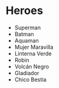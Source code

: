 # Heroes

* Superman
* Batman
* Aquaman
* Mujer Maravilla
* Linterna Verde
* Robin
* Volcán Negro
* Gladiador
* Chico Bestia

